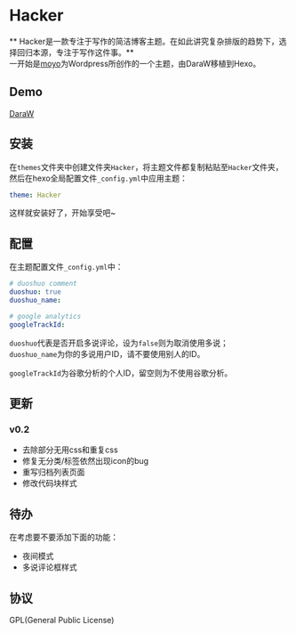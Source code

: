 # Hacker
** Hacker是一款专注于写作的简洁博客主题。在如此讲究复杂排版的趋势下，选择回归本源，专注于写作这件事。**  
一开始是[moyo](http://liuxinyu.me/)为Wordpress所创作的一个主题，由DaraW移植到Hexo。

## Demo
[DaraW](http://blog.daraw.cn/)

## 安装

在`themes`文件夹中创建文件夹`Hacker`，将主题文件都复制粘贴至`Hacker`文件夹，然后在hexo全局配置文件`_config.yml`中应用主题：
```yaml
theme: Hacker
```
这样就安装好了，开始享受吧~

## 配置
在主题配置文件`_config.yml`中：

```yaml
# duoshuo comment
duoshuo: true
duoshuo_name:

# google analytics
googleTrackId:
```


`duoshuo`代表是否开启多说评论，设为`false`则为取消使用多说；  
`duoshuo_name`为你的多说用户ID，请不要使用别人的ID。

`googleTrackId`为谷歌分析的个人ID，留空则为不使用谷歌分析。

## 更新
### v0.2  
* 去除部分无用css和重复css
* 修复无分类/标签依然出现icon的bug
* 重写归档列表页面
* 修改代码块样式

## 待办
在考虑要不要添加下面的功能：
* 夜间模式
* 多说评论框样式

## 协议
GPL(General Public License)
